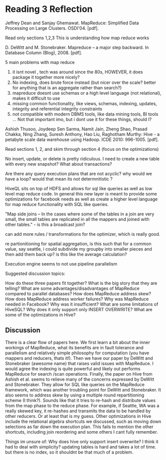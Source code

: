 # Reading 3 Reflection
Jeffrey Dean and Sanjay Ghemawat. MapReduce: Simplified Data Processing on Large Clusters. OSDI'04. [pdf].

Read only sections 1,2,3
This is understanding how map reduce works

D. DeWitt and M. Stonebraker. Mapreduce – a major step backward. In Database Column (Blog), 2008.  [pdf].

5 main problems with map reduce
1) it isnt novel , tech was around since the 80s, HOWEVER, it does package it together more nicely?
2) No indexing, does brute force instead (but nicer over the scale? better for anything that is an aggregate rather than search?)
3) mapreduce doesnt use schemas or a high level language (not relational), makes it difficult to use
4) missing common functionality, like views, schemas, indexing, updates, integrity and referential integrity constraints
5) not compatible with modern DBMS tools, like data mining tools, BI tools ... Not that important imo, but i dont use it for these things, should I?

Ashish Thusoo, Joydeep Sen Sarma, Namit Jain, Zheng Shao, Prasad Chakka, Ning Zhang, Suresh Anthony, Hao Liu, Raghotham Murthy: Hive - a petabyte scale data warehouse using Hadoop. ICDE 2010: 996-1005. [pdf].

Read sections 1, 2, and skim through section 4 (focus on the optimizations)

No insert, update, or delete is pretty ridiculous. I need to create a new table with every new snapshot? What about transactions?

Are there any query execution plans that are not acyclic? why would we have a loop? would that mean its not determnitistic ?

HiveQL sits on top of HDFS and allows for sql like queries as well as low level map reduce code. In general this new layer is meant to provide some optimizations for facebook needs as well as create a higher level language for map reduce functionality with SQL like queries.

"Map side joins – In the cases where some of
the tables in a join are very small, the small
tables are replicated in all the mappers and
joined with other tables." - is this a broadcast join?

can add more rules / transformations for the optimizer, which is really good.

re partionitioning for spatial aggregation, is this such that for a common value, say seattle, i could subdivide my groupby into smaller pieces and then add them back up? is this like the average calculation?

Execution engine seems to not use pipeline parallelism

Suggested discussion topics:

How do these three papers fit together?  What is the big story that they are telling?
What are some advantages/disadvantages of MapReduce compared to parallel databases? How does MapReduce address skew?  How does MapReduce address worker failures?
Why was MapReduce needed in Facebook? Why was it insufficient?  What are some limitations of HiveSQL?  Why does it only support only INSERT OVERWRITE?  What are some of the optimizations in Hive?

## Discussion
There is a clear flow of papers here. We first learn a bit about the inner workings of MapReduce, what its benefits are in fault tolerance and parallelism and relatively simple philosophy for computation (you have mappers and reducers, thats it!). Then we have our paper by DeWitt and Stonebraker (awesome name) that raises valid issues with MapReduce. I would agree the indexing is quite powerful and likely out performs MapReduce for search /scan operations. Finally, the paper on Hive from Ashish et al. seems to relieve many of the concerns expressed by DeWitt and Stonebraker. They allow for SQL like queries on the MapReduce framework, which was another troubling point for DeWitt and Stonebraker. It also seems to address skew by using a multiple round repartitioning scheme (I think?). Sounds like that it tries to re-hash and distribute values from the map phase to the reduce phase. For example, if Seattle, WA was a really skewed key, it re-hashes and transmits the data to be handled by other reducers. Or at least that is my guess. Other optimizations in Hive include the relational algebra shortcuts we discussed, such as moving down selections as far down the execution plan. This fails to mention the other shortcuts, including join reordering and some others I cant fully remember.

Things im unsure of:
Why does hive only support insert overwrite? I think it had to deal with simplicity? updating tables is hard and takes a lot of time. but there is no index, so it shouldnt be that much of a problem.
